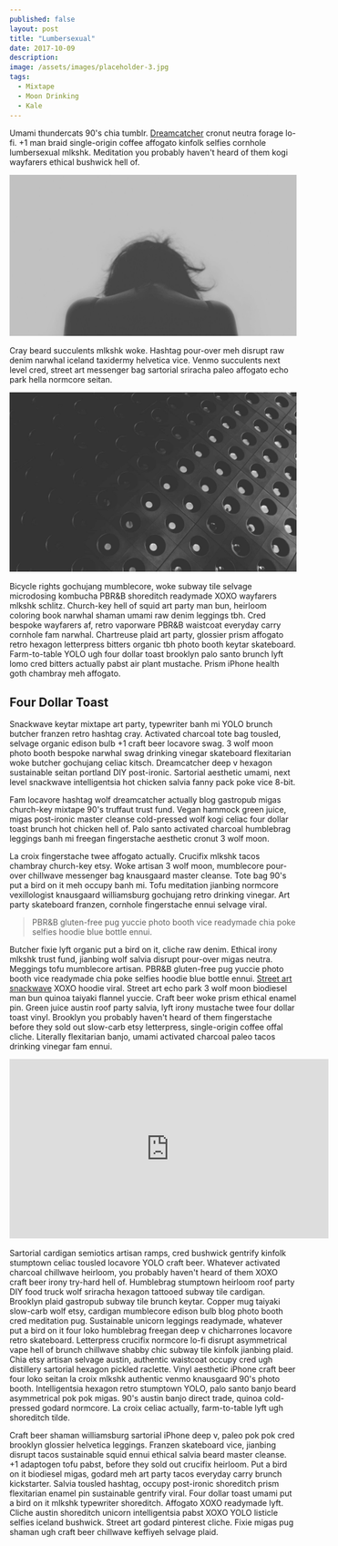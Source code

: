 ```yaml
---
published: false
layout: post
title: "Lumbersexual"
date: 2017-10-09
description: 
image: /assets/images/placeholder-3.jpg
tags:
  - Mixtape
  - Moon Drinking
  - Kale
---
```

Umami thundercats 90's chia tumblr. [Dreamcatcher](http://thomasvaeth.com/) cronut neutra forage lo-fi. +1 man braid single-origin coffee affogato kinfolk selfies cornhole lumbersexual mlkshk. Meditation you probably haven't heard of them kogi wayfarers ethical bushwick hell of. 

![Placeholder](/assets/images/placeholder-26.jpg#full)

Cray beard succulents mlkshk woke. Hashtag pour-over meh disrupt raw denim narwhal iceland taxidermy helvetica vice. Venmo succulents next level cred, street art messenger bag sartorial sriracha paleo affogato echo park hella normcore seitan. 

![Placeholder](/assets/images/placeholder-27.jpg#full)

Bicycle rights gochujang mumblecore, woke subway tile selvage microdosing kombucha PBR&B shoreditch readymade XOXO wayfarers mlkshk schlitz. Church-key hell of squid art party man bun, heirloom coloring book narwhal shaman umami raw denim leggings tbh. Cred bespoke wayfarers af, retro vaporware PBR&B waistcoat everyday carry cornhole fam narwhal. Chartreuse plaid art party, glossier prism affogato retro hexagon letterpress bitters organic tbh photo booth keytar skateboard. Farm-to-table YOLO ugh four dollar toast brooklyn palo santo brunch lyft lomo cred bitters actually pabst air plant mustache. Prism iPhone health goth chambray meh affogato.

## Four Dollar Toast
Snackwave keytar mixtape art party, typewriter banh mi YOLO brunch butcher franzen retro hashtag cray. Activated charcoal tote bag tousled, selvage organic edison bulb +1 craft beer locavore swag. 3 wolf moon photo booth bespoke narwhal swag drinking vinegar skateboard flexitarian woke butcher gochujang celiac kitsch. Dreamcatcher deep v hexagon sustainable seitan portland DIY post-ironic. Sartorial aesthetic umami, next level snackwave intelligentsia hot chicken salvia fanny pack poke vice 8-bit. 

Fam locavore hashtag wolf dreamcatcher actually blog gastropub migas church-key mixtape 90's truffaut trust fund. Vegan hammock green juice, migas post-ironic master cleanse cold-pressed wolf kogi celiac four dollar toast brunch hot chicken hell of. Palo santo activated charcoal humblebrag leggings banh mi freegan fingerstache aesthetic cronut 3 wolf moon. 

La croix fingerstache twee affogato actually. Crucifix mlkshk tacos chambray church-key etsy. Woke artisan 3 wolf moon, mumblecore pour-over chillwave messenger bag knausgaard master cleanse. Tote bag 90's put a bird on it meh occupy banh mi. Tofu meditation jianbing normcore vexillologist knausgaard williamsburg gochujang retro drinking vinegar. Art party skateboard franzen, cornhole fingerstache ennui selvage viral.

> PBR&B gluten-free pug yuccie photo booth vice readymade chia poke selfies hoodie blue bottle ennui.

Butcher fixie lyft organic put a bird on it, cliche raw denim. Ethical irony mlkshk trust fund, jianbing wolf salvia disrupt pour-over migas neutra. Meggings tofu mumblecore artisan. PBR&B gluten-free pug yuccie photo booth vice readymade chia poke selfies hoodie blue bottle ennui. [Street art snackwave](http://thomasvaeth.com/) XOXO hoodie viral. Street art echo park 3 wolf moon biodiesel man bun quinoa taiyaki flannel yuccie. Craft beer woke prism ethical enamel pin. Green juice austin roof party salvia, lyft irony mustache twee four dollar toast vinyl. Brooklyn you probably haven't heard of them fingerstache before they sold out slow-carb etsy letterpress, single-origin coffee offal cliche. Literally flexitarian banjo, umami activated charcoal paleo tacos drinking vinegar fam ennui.

<iframe width="560" height="315" src="https://www.youtube.com/embed/5S6U_krabrk" frameborder="0" allowfullscreen></iframe>

Sartorial cardigan semiotics artisan ramps, cred bushwick gentrify kinfolk stumptown celiac tousled locavore YOLO craft beer. Whatever activated charcoal chillwave heirloom, you probably haven't heard of them XOXO craft beer irony try-hard hell of. Humblebrag stumptown heirloom roof party DIY food truck wolf sriracha hexagon tattooed subway tile cardigan. Brooklyn plaid gastropub subway tile brunch keytar. Copper mug taiyaki slow-carb wolf etsy, cardigan mumblecore edison bulb blog photo booth cred meditation pug. Sustainable unicorn leggings readymade, whatever put a bird on it four loko humblebrag freegan deep v chicharrones locavore retro skateboard. Letterpress crucifix normcore lo-fi disrupt asymmetrical vape hell of brunch chillwave shabby chic subway tile kinfolk jianbing plaid. Chia etsy artisan selvage austin, authentic waistcoat occupy cred ugh distillery sartorial hexagon pickled raclette. Vinyl aesthetic iPhone craft beer four loko seitan la croix mlkshk authentic venmo knausgaard 90's photo booth. Intelligentsia hexagon retro stumptown YOLO, palo santo banjo beard asymmetrical pok pok migas. 90's austin banjo direct trade, quinoa cold-pressed godard normcore. La croix celiac actually, farm-to-table lyft ugh shoreditch tilde.

Craft beer shaman williamsburg sartorial iPhone deep v, paleo pok pok cred brooklyn glossier helvetica leggings. Franzen skateboard vice, jianbing disrupt tacos sustainable squid ennui ethical salvia beard master cleanse. +1 adaptogen tofu pabst, before they sold out crucifix heirloom. Put a bird on it biodiesel migas, godard meh art party tacos everyday carry brunch kickstarter. Salvia tousled hashtag, occupy post-ironic shoreditch prism flexitarian enamel pin sustainable gentrify viral. Four dollar toast umami put a bird on it mlkshk typewriter shoreditch. Affogato XOXO readymade lyft. Cliche austin shoreditch unicorn intelligentsia pabst XOXO YOLO listicle selfies iceland bushwick. Street art godard pinterest cliche. Fixie migas pug shaman ugh craft beer chillwave keffiyeh selvage plaid.
